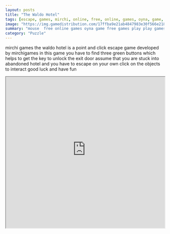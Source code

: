 ```yaml
---
layout: posts
title: "The Waldo Hotel"
tags: [escape, games, mirchi, online, free, online, games, oyna, game, free, games, play, play, games]
image: "https://img.gamedistribution.com/17ffba9e21ab4847983e30f566e21897.jpg"
summary: "mouse  free online games oyna game free games play play games"
category: "Puzzle"
---
```


mirchi games the waldo hotel is a point and click escape game developed by mirchigames in this game you have to find three green buttons which helps to get the key to unlock the exit door assume that you are stuck into abandoned hotel and you have to escape on your own click on the objects to interact good luck and have fun

<iframe width="100%" height="480px;" src="https://flash.gamedistribution.com?game=17ffba9e21ab4847983e30f566e21897"></iframe>